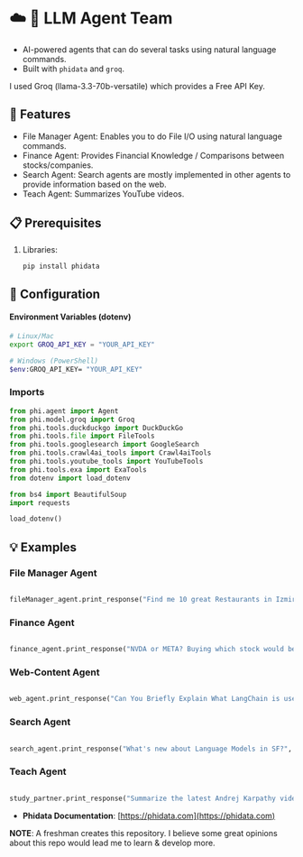 # ☁️ 🔧 LLM Agent Team

- AI-powered agents that can do several tasks using natural language commands.
- Built with `phidata` and `groq`.

I used Groq (llama-3.3-70b-versatile) which provides a Free API Key.

## 🚀 Features

- File Manager Agent: Enables you to do File I/O using natural language commands.
- Finance Agent: Provides Financial Knowledge / Comparisons between stocks/companies.
- Search Agent: Search agents are mostly implemented in other agents to provide information based on the web.
- Teach Agent: Summarizes YouTube videos.


## 📋 Prerequisites

1. Libraries:
   ```bash
   pip install phidata
   ```

## 🔐 Configuration

#### Environment Variables (dotenv)

```bash
# Linux/Mac
export GROQ_API_KEY = "YOUR_API_KEY"

# Windows (PowerShell)
$env:GROQ_API_KEY= "YOUR_API_KEY"
```
### Imports

```python
from phi.agent import Agent
from phi.model.groq import Groq
from phi.tools.duckduckgo import DuckDuckGo
from phi.tools.file import FileTools
from phi.tools.googlesearch import GoogleSearch
from phi.tools.crawl4ai_tools import Crawl4aiTools
from phi.tools.youtube_tools import YouTubeTools
from phi.tools.exa import ExaTools
from dotenv import load_dotenv

from bs4 import BeautifulSoup
import requests

load_dotenv()

```
## 💡 Examples

### File Manager Agent
```python

fileManager_agent.print_response("Find me 10 great Restaurants in Izmir and save them in a related named file", stream=True)

```

### Finance Agent
```python

finance_agent.print_response("NVDA or META? Buying which stock would be a better idea based on the news?", stream=True)

```

### Web-Content Agent
```python

web_agent.print_response("Can You Briefly Explain What LangChain is used for?", stream=True)

```

### Search Agent
```python

search_agent.print_response("What's new about Language Models in SF?", stream=True)

```

### Teach Agent
```python

study_partner.print_response("Summarize the latest Andrej Karpathy video on YouTube", stream=True)

```

- **Phidata Documentation**: [https://phidata.com](https://phidata.com)

**NOTE**: A freshman creates this repository. I believe some great opinions about this repo would lead me to learn & develop more.
```


